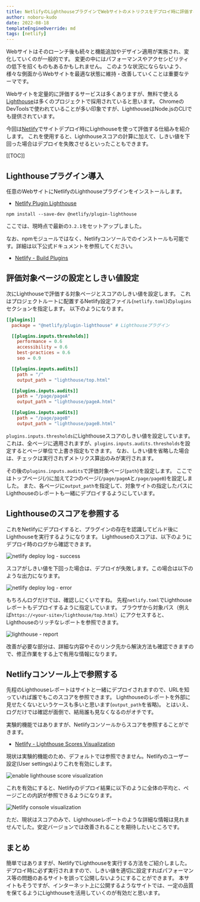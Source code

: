 ```yaml
---
title: NetlifyのLighthouseプラグインでWebサイトのメトリクスをデプロイ時に評価する
author: noboru-kudo
date: 2022-08-18
templateEngineOverride: md
tags: [netlify]
---
```


Webサイトはそのローンチ後も続々と機能追加やデザイン適用が実施され、変化していくのが一般的です。
変更の中にはパフォーマンスやアクセシビリティの低下を招くものもあるかもしれません。
このような状況にならないよう、様々な側面からWebサイトを最適な状態に維持・改善していくことは重要なテーマです。

Webサイトを定量的に評価するサービスは多くありますが、無料で使える[Lighthouse](https://github.com/GoogleChrome/lighthouse)は多くのプロジェクトで採用されていると思います。
ChromeのDevToolsで使われていることが多い印象ですが、LighthouseはNode.jsのCLIでも提供されています。

今回は[Netlify](https://www.netlify.com/)でサイトデプロイ時にLighthouseを使って評価する仕組みを紹介します。
これを使用すると、Lighthouseスコアの計算に加えて、しきい値を下回った場合はデプロイを失敗させるといったこともできます。

[[TOC]]

## Lighthouseプラグイン導入

任意のWebサイトにNetlifyのLighthouseプラグインをインストールします。

- [Netlify Plugin Lighthouse](https://github.com/netlify/netlify-plugin-lighthouse#readme)

```shell
npm install --save-dev @netlify/plugin-lighthouse
```

ここでは、現時点で最新の`3.2.1`をセットアップしました。

なお、npmモジュールではなく、Netlifyコンソールでのインストールも可能です。詳細は以下公式ドキュメントを参照してください。

- [Netlify - Build Plugins](https://docs.netlify.com/integrations/build-plugins/#install-a-plugin)

## 評価対象ページの設定としきい値設定

次にLighthouseで評価する対象ページとスコアのしきい値を設定します。
これはプロジェクトルートに配置するNetlify設定ファイル(`netlify.toml`)の`plugins`セクションを指定します。
以下のようになります。

```toml
[[plugins]]
  package = "@netlify/plugin-lighthouse" # Lighthouseプラグイン 

  [[plugins.inputs.thresholds]]
    performance = 0.6
    accessibility = 0.6
    best-practices = 0.6
    seo = 0.9

  [[plugins.inputs.audits]]
    path = "/"
    output_path = "lighthouse/top.html"

  [[plugins.inputs.audits]]
    path = "/page/pageA"
    output_path = "lighthouse/pageA.html"

  [[plugins.inputs.audits]]
    path = "/page/pageB"
    output_path = "lighthouse/pageB.html"
```

`plugins.inputs.thresholds`にLighthouseスコアのしきい値を設定しています。
これは、全ページに適用されますが、`plugins.inputs.audits.thresholds`を設定するとページ単位で上書き指定もできます。
なお、しきい値を省略した場合は、チェックは実行されずメトリクス算出のみが実行されます。

その後の`plugins.inputs.audits`で評価対象ページ(`path`)を設定します。
ここではトップページ(`/`)に加えて2つのページ(`/page/pageA`と`/page/pageB`)を設定しました。
また、各ページに`output_path`を指定して、対象サイトの指定したパスにLighthouseのレポートも一緒にデプロイするようにしています。


## Lighthouseのスコアを参照する

これをNetlifyにデプロイすると、プラグインの存在を認識してビルド後にLighthouseを実行するようになります。
Lighthouseのスコアは、以下のようにデプロイ時のログから確認できます。

![netlify deploy log - success](https://i.gyazo.com/aa82215db8a3ddecaedeb1b777bf99ad.png)

スコアがしきい値を下回った場合は、デプロイが失敗します。この場合は以下のような出力になります。

![netlify deploy log - error](https://i.gyazo.com/1bfc600e142e67be10e12cb121c8f386.png)

もちろんログだけでは、確認しにくいですね。
先程`netlify.toml`でLighthouseレポートもデプロイするように指定しています。
ブラウザから対象パス（例えば`https://<your-site>/lighthouse/top.html`）にアクセスすると、Lighthouseのリッチなレポートを参照できます。

![lighthouse - report](https://i.gyazo.com/e17cf4db98bfe5b349d4759d4fd44d95.png)

改善が必要な部分は、詳細な内容やそのリンク先から解決方法も確認できますので、修正作業をする上で有用な情報になります。

## Netlifyコンソール上で参照する

先程のLighthouseレポートはサイトと一緒にデプロイされますので、URLを知っていれば誰でもこのスコアを参照できます。
Lighthouseのレポートを外部に見せたくないというケースも多いと思います(`output_path`を省略)。
とはいえ、ログだけでは確認が面倒で、結局誰も見なくなるのがオチです。

実験的機能ではありますが、Netlifyコンソールからスコアを参照することができます。

- [Netlify - Lighthouse Scores Visualization](https://docs.netlify.com/netlify-labs/experimental-features/lighthouse-visualization/)

現状は実験的機能のため、デフォルトでは参照できません。Netlifyのユーザー設定(User settings)よりこれを有効にします。

![enable lighthouse score visualization](https://i.gyazo.com/2586f931d9351688364359bbf21cde43.png)

これを有効にすると、Netlifyのデプロイ結果に以下のように全体の平均と、ページごとの内訳が参照できるようになります。

![Netlify console visualization](https://i.gyazo.com/2bb2d9c67e0d19ab9844cd47d483bc4e.png)

ただ、現状はスコアのみで、Lighthouseレポートのような詳細な情報は見れませんでした。安定バージョンでは改善されることを期待したいところです。

## まとめ

簡単ではありますが、NetlifyでLighthouseを実行する方法をご紹介しました。
デプロイ時に必ず実行されますので、しきい値を適切に設定すればパフォーマンス等の問題のあるサイトを誤って公開しないようにすることができます。
本サイトもそうですが、インターネット上に公開するようなサイトでは、一定の品質を保てるようにLighthouseを活用していくのが有効だと思います。
